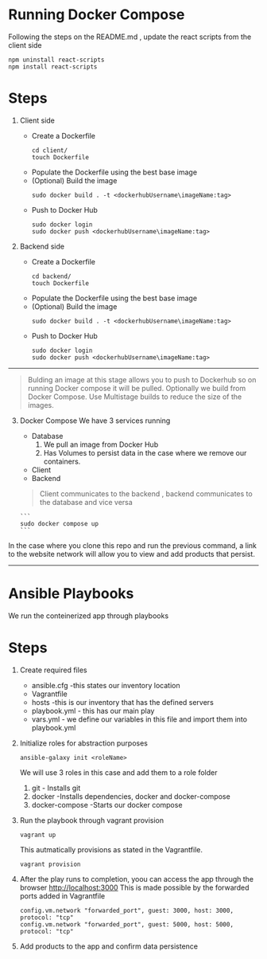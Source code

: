 # Running Docker Compose
Following the steps on the README.md , update the react scripts from the client side
```
npm uninstall react-scripts
npm install react-scripts

```
# Steps
1. Client side
    * Create a Dockerfile 
        ```
        cd client/
        touch Dockerfile
        ```
    * Populate the Dockerfile using the best base image
    * (Optional) Build the image
        ```
        sudo docker build . -t <dockerhubUsername\imageName:tag>

        ```
     * Push to Docker Hub
        ```
        sudo docker login
        sudo docker push <dockerhubUsername\imageName:tag>
        ```
  
  
2. Backend side
    * Create a Dockerfile 
        ```
        cd backend/
        touch Dockerfile
        ```
    * Populate the Dockerfile using the best base image
    * (Optional) Build the image
        ```
        sudo docker build . -t <dockerhubUsername\imageName:tag>

        ```
     * Push to Docker Hub
        ```
        sudo docker login
        sudo docker push <dockerhubUsername\imageName:tag>
        ```
  ---
  > Bulding an image at this stage allows you to push to Dockerhub so on running Docker compose it will be pulled.
  > Optionally we build from Docker Compose.
  > Use Multistage builds to reduce the size of the images.
  
3. Docker Compose
  We have 3 services running
    * Database
        1. We pull an image from Docker Hub
        1. Has Volumes to persist data in the case where we remove our containers.
    * Client
    * Backend
   > Client communicates to the backend , backend communicates to the database and vice versa

       ```
       sudo docker compose up
       ```
  In the case where you clone this repo and run the previous command, a link to the website network will allow you to view and add products that persist.
  
 ---  
 # Ansible Playbooks
 We run the conteinerized app through playbooks 
 # Steps
 1. Create required files
     * ansible.cfg -this states our inventory location
     * Vagrantfile 
     * hosts -this is our inventory that has the defined servers
     * playbook.yml - this has our main play
     * vars.yml - we define our variables in this file and import them into playbook.yml
 2. Initialize roles for abstraction purposes
     ```
     ansible-galaxy init <roleName>
     ```
     We will use 3 roles in this case and add them to a role folder
     1. git - Installs git
     1. docker -Installs dependencies, docker and docker-compose
     1. docker-compose -Starts our docker compose
    
 3. Run the playbook through vagrant provision
      ```
      vagrant up
      ```
    This autmatically provisions as stated in the Vagrantfile.
   
      ```
      vagrant provision
      ```
 4. After the play runs to completion, yoou can access the app through the browser
      [http://localhost:3000](http://localhost:3000)
      This is made possible by the forwarded ports added in Vagrantfile
      ```
      config.vm.network "forwarded_port", guest: 3000, host: 3000, protocol: "tcp"
      config.vm.network "forwarded_port", guest: 5000, host: 5000, protocol: "tcp"
  
      ```
 5. Add products to the app and confirm data persistence
